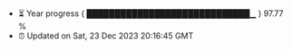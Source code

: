 - ⏳ Year progress { █████████████████████████████▁ } 97.77 %
- ⏰ Updated on Sat, 23 Dec 2023 20:16:45 GMT


